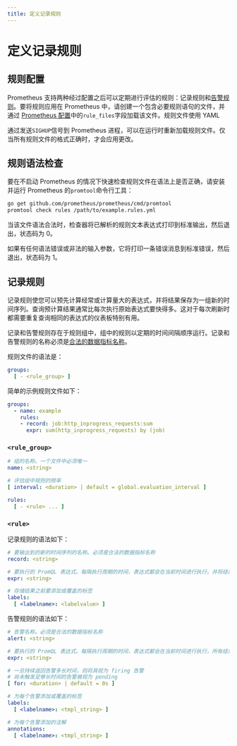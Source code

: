 ```yaml
---
title: 定义记录规则
---
```


# 定义记录规则

## 规则配置

Prometheus 支持两种经过配置之后可以定期进行评估的规则：记录规则和[告警规则](alerting_rules.md)。要将规则应用在 Prometheus 中，请创建一个包含必要规则语句的文件，并通过 [Prometheus 配置](configuration.md)中的`rule_files`字段加载该文件。规则文件使用 YAML

通过发送`SIGHUP`信号到 Prometheus 进程，可以在运行时重新加载规则文件。仅当所有规则文件的格式正确时，才会应用更改。

## 规则语法检查

要在不启动 Prometheus 的情况下快速检查规则文件在语法上是否正确，请安装并运行 Prometheus 的`promtool`命令行工具：

```bash
go get github.com/prometheus/prometheus/cmd/promtool
promtool check rules /path/to/example.rules.yml
```

当该文件语法合法时，检查器将已解析的规则文本表达式打印到标准输出，然后退出，状态码为 0。

如果有任何语法错误或非法的输入参数，它将打印一条错误消息到标准错误，然后退出，状态码为 1。

## 记录规则

记录规则使您可以预先计算经常或计算量大的表达式，并将结果保存为一组新的时间序列。查询预计算结果通常比每次执行原始表达式要快得多。这对于每次刷新时都需要重复查询相同的表达式的仪表板特别有用。

记录和告警规则存在于规则组中，组中的规则以定期的时间间隔顺序运行。记录和告警规则的名称必须是[合法的数据指标名称](data_model.md#metric-names-and-labels)。

规则文件的语法是：

```yaml
groups:
  [ - <rule_group> ]
```

简单的示例规则文件如下：

```yaml
groups:
  - name: example
    rules:
    - record: job:http_inprogress_requests:sum
      expr: sum(http_inprogress_requests) by (job)
```

### `<rule_group>`

```yaml
# 组的名称。一个文件中必须唯一
name: <string>

# 评估组中规则的频率
[ interval: <duration> | default = global.evaluation_interval ]

rules:
  [ - <rule> ... ]
```

### `<rule>`

记录规则的语法如下：

```yaml
# 要输出到的新的时间序列的名称。必须是合法的数据指标名称
record: <string>

# 要执行的 PromQL 表达式。每隔执行周期的时间，表达式都会在当前时间进行执行，并将结果记录为一组新的时间序列，其数据指标名称由 "record" 给出
expr: <string>

# 存储结果之前要添加或覆盖的标签
labels:
  [ <labelname>: <labelvalue> ]
```

告警规则的语法如下：

```yaml
# 告警名称。必须是合法的数据指标名称
alert: <string>

# 要执行的 PromQL 表达式。每隔执行周期的时间，表达式都会在当前时间进行执行，所有结果时间序列都会变成  pending/firing 告警
expr: <string>

# 一旦持续返回告警多长时间，则将其视为 firing 告警
# 尚未触发足够长时间的告警被视为 pending
[ for: <duration> | default = 0s ]

# 为每个告警添加或覆盖的标签
labels:
  [ <labelname>: <tmpl_string> ]

# 为每个告警添加的注解
annotations:
  [ <labelname>: <tmpl_string> ]
```

